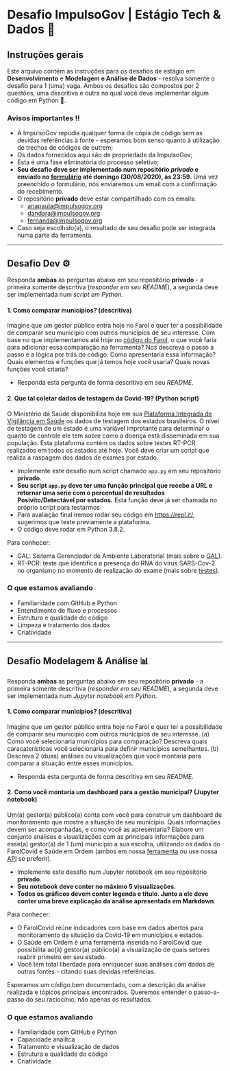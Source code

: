 # Desafio ImpulsoGov | Estágio Tech & Dados 🎲

## Instruções gerais
Este arquivo contém as instruções para os desafios de estágio em **Desenvolvimento** e **Modelagem e Análise de Dados** - resolva somente o desafio para 1 (uma) vaga. Ambos os desafios são compostos por 2 questões, uma descritiva e outra na qual você deve implementar algum código em Python 🐍.

### Avisos importantes ‼️
- A ImpulsoGov repudia qualquer forma de cópia de código sem as devidas referências à fonte - esperamos bom senso quanto à utilização de trechos de códigos de outrem;
- Os dados fornecidos aqui são de propriedade da ImpulsoGov;
- Esta é uma fase eliminatória do processo seletivo;
- **Seu desafio deve ser implementado num repositório *privado* e enviado no [formulário](https://docs.google.com/forms/d/e/1FAIpQLSczTlU6Nz6oLHazaYSGAViEwabRaNEwSViYv3T7UBh61Qjvrw/viewform) até domingo (30/08/2020), às 23:59**. Uma vez preenchido o formulário, nós enviaremos um email com a confirmação do recebimento.
- O repositório **privado** deve estar compartilhado com os emails: 
  - anapaula@impulsogov.org
  - dandara@impulsogov.org
  - fernanda@impulsogov.org
- Caso seja escolhido(a), o resultado de seu desafio pode ser integrada numa parte da ferramenta.


---

## Desafio Dev ⚙️

Responda **ambas** as perguntas abaixo em seu repositório **privado** - a primeira somente descritiva (*responder em seu README*), a segunda deve ser implementada num *script em Python*.

#### 1. Como comparar municípios? (descritiva)

Imagine que um gestor público entra hoje no Farol e quer ter a possibilidade de comparar seu município com outros municípios de seu interesse. Com base no que implementamos até hoje no [código do Farol](https://github.com/ImpulsoGov/farolcovid), o que você faria para adicionar essa comparação na ferramenta? Nos descreva o passo a passo e a lógica por trás do código: Como apresentaria essa informação? Quais elementos e funções que já temos hoje você usaria? Quais novas funções você criaria?

- Responda esta pergunta de forma descritiva em seu *README*.


#### 2. Que tal coletar dados de testagem da Covid-19? (Python script)

O Ministério da Saúde disponibiliza hoje em sua [Plataforma Integrada de Vigilância em Saúde](http://plataforma.saude.gov.br/coronavirus/virus-respiratorios/) os dados de testagem dos estados brasileiros. O nível de testagem de um estado é uma variável improtante para determinar o quanto de controle ele tem sobre como a doença está disseminada em sua população. Esta plataforma contém os dados sobre testes RT-PCR realizados em todos os estados até hoje. Você deve criar um script que realiza a raspagem dos dados de exames por estado. 

- Implemente este desafio num script chamado `app.py` em seu repositório **privado**.
- **Seu script `app.py` deve ter uma função principal que recebe a URL e retornar uma série com o percentual de resultados Posivito/Detectável por estados.** Esta função deve já ser chamada no próprio script para testarmos.
- Para avaliação final iremos rodar seu código em https://repl.it/, sugerimos que teste previamente a plataforma.
- O código deve rodar em Python 3.8.2.


Para conhecer:
- GAL: Sistema Gerenciador de Ambiente Laboratorial (mais sobre o [GAL](http://gal.datasus.gov.br/GALL/index.php)).
- RT-PCR: teste que identifica a presença do RNA do vírus SARS-Cov-2 no organismo no momento de realização do exame (mais sobre [testes](https://coronacidades.org/como-fazer-o-melhor-uso-de-testes-para-covid-19-sugestoes-para-a-gestao-municipal/)).


### O que estamos avaliando

- Familiaridade com GitHub e Python
- Entendimento de fluxo e processos
- Estrutura e qualidade do código
- Limpeza e tratamento dos dados
- Criatividade

---

## Desafio Modelagem & Análise 📊

Responda **ambas** as perguntas abaixo em seu repositório **privado** - a primeira somente descritiva (*responder em seu README*), a segunda deve ser implementada num *Jupyter notebook em Python*.

#### 1. Como comparar municípios? (descritiva)

Imagine que um gestor público entra hoje no Farol e quer ter a possibilidade de comparar seu município com outros municípios de seu interesse. (a) Como você selecionaria municípios para comparação? Descreva quais caracaterísticas você selecionaria para definir municípios semelhantes. (b) Descreva 2 (duas) análises ou visualizações que você montaria para comparar a situação entre esses municípios.

- Responda esta pergunta de forma descritiva em seu *README*.


#### 2. Como você montaria um dashboard para a gestão municipal? (Jupyter notebook)
Um(a) gestor(a) público(a) conta com você para construir um dashboard de monitoramento que mostre a situação de seu município. Quais informações devem ser acompanhadas, e como você as apresentaria? Elabore um conjunto análises e visualizações com as principais informações para esse(a) gestor(a) de 1 (um) município a sua escolha, utilizando os dados do FarolCovid e Saúde em Ordem (ambos em nossa [ferramenta](https://farolcovid.coronacidades.org/) ou use nossa [API](https://github.com/ImpulsoGov/coronacidades-datasource) se preferir).

- Implemente este desafio num Jupyter notebook em seu repositório **privado**.
- **Seu notebook deve conter no máximo 5 visualizações.**
- **Todos os gráficos devem conter legenda e título. Junto a ele deve conter uma breve explicação da análise apresentada em Markdown**.

Para conhecer:
- O FarolCovid reúne indicadores com base em dados abertos para monitoramento da situação da Covid-19 em municípios e estados.
- O Saúde em Ordem é uma ferramenta inserida no FarolCovid que possibilita ao(à) gestor(a) público(a) a visualização de quais setores reabrir primeiro em seu estado.
- Você tem total liberdade para enriquecer suas análises com dados de outras fontes - citando suas devidas referências.

Esperamos um código bem documentado, com a descrição da análise realizada e tópicos principais encontrados. Queremos entender o passo-a-passo do seu raciocínio, não apenas os resultados.


### O que estamos avaliando

- Familiaridade com GitHub e Python
- Capacidade analítca
- Tratamento e visualização de dados
- Estrutura e qualidade do código
- Criatividade